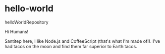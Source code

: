 # hello-world
helloWorldRepository

Hi Humans!

Santitep here, I like Node.js and CoffeeScript (that's what I'm made of!).
I've had tacos on the moon and find them far superior to Earth tacos.
